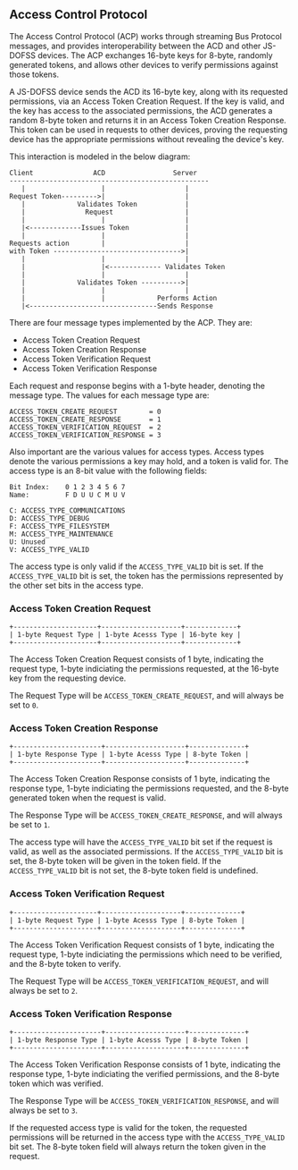 ## Access Control Protocol

The Access Control Protocol (ACP) works through streaming Bus Protocol messages, and provides interoperability between the ACD and other JS-DOFSS devices. The ACP exchanges 16-byte keys for 8-byte, randomly generated tokens, and allows other devices to verify permissions against those tokens.

A JS-DOFSS device sends the ACD its 16-byte key, along with its requested permissions, via an Access Token Creation Request. If the key is valid, and the key has access to the associated permissions, the ACD generates a random 8-byte token and returns it in an Access Token Creation Response. This token can be used in requests to other devices, proving the requesting device has the appropriate permissions without revealing the device's key.

This interaction is modeled in the below diagram:

```
Client               ACD                 Server
--------------------------------------------------
   |                   |                    |
Request Token--------->|                    |
   |             Validates Token            |
   |               Request                  |
   |                   |                    |
   |<-------------Issues Token              |
   |                   |                    |
Requests action        |                    |
with Token -------------------------------->|
   |                   |                    |
   |                   |<------------- Validates Token
   |                   |                    |
   |             Validates Token ---------->|
   |                   |                    |
   |                   |             Performs Action
   |<--------------------------------Sends Response
```

There are four message types implemented by the ACP. They are:

* Access Token Creation Request
* Access Token Creation Response
* Access Token Verification Request
* Access Token Verification Response

Each request and response begins with a 1-byte header, denoting the message type. The values for each message type are:

```
ACCESS_TOKEN_CREATE_REQUEST        = 0
ACCESS_TOKEN_CREATE_RESPONSE       = 1
ACCESS_TOKEN_VERIFICATION_REQUEST  = 2
ACCESS_TOKEN_VERIFICATION_RESPONSE = 3
```

Also important are the various values for access types. Access types denote the various permissions a key may hold, and a token is valid for. The access type is an 8-bit value with the following fields:

```
Bit Index:    0 1 2 3 4 5 6 7
Name:         F D U U C M U V

C: ACCESS_TYPE_COMMUNICATIONS
D: ACCESS_TYPE_DEBUG
F: ACCESS_TYPE_FILESYSTEM
M: ACCESS_TYPE_MAINTENANCE
U: Unused
V: ACCESS_TYPE_VALID
```

The access type is only valid if the `ACCESS_TYPE_VALID` bit is set. If the `ACCESS_TYPE_VALID` bit is set, the token has the permissions represented by the other set bits in the access type.

### Access Token Creation Request

```
+---------------------+--------------------+-------------+
| 1-byte Request Type | 1-byte Acesss Type | 16-byte key |
+---------------------+--------------------+-------------+
```

The Access Token Creation Request consists of 1 byte, indicating the request type, 1-byte indiciating the permissions requested, at the 16-byte key from the requesting device.

The Request Type will be `ACCESS_TOKEN_CREATE_REQUEST`, and will always be set to `0`.

### Access Token Creation Response

```
+----------------------+--------------------+--------------+
| 1-byte Response Type | 1-byte Acesss Type | 8-byte Token |
+----------------------+--------------------+--------------+
```

The Access Token Creation Response consists of 1 byte, indicating the response type, 1-byte indiciating the permissions requested, and the 8-byte generated token when the request is valid.

The Response Type will be `ACCESS_TOKEN_CREATE_RESPONSE`, and will always be set to `1`.

The access type will have the `ACCESS_TYPE_VALID` bit set if the request is valid, as well as the associated permissions. If the `ACCESS_TYPE_VALID` bit is set, the 8-byte token will be given in the token field. If the `ACCESS_TYPE_VALID` bit is not set, the 8-byte token field is undefined.

### Access Token Verification Request

```
+---------------------+--------------------+--------------+
| 1-byte Request Type | 1-byte Acesss Type | 8-byte Token |
+---------------------+--------------------+--------------+
```

The Access Token Verification Request consists of 1 byte, indicating the request type, 1-byte indiciating the permissions which need to be verified, and the 8-byte token to verify.

The Request Type will be `ACCESS_TOKEN_VERIFICATION_REQUEST`, and will always be set to `2`.

### Access Token Verification Response

```
+----------------------+--------------------+--------------+
| 1-byte Response Type | 1-byte Acesss Type | 8-byte Token |
+----------------------+--------------------+--------------+
```

The Access Token Verification Response consists of 1 byte, indicating the response type, 1-byte indiciating the verified permissions, and the 8-byte token which was verified.

The Response Type will be `ACCESS_TOKEN_VERIFICATION_RESPONSE`, and will always be set to `3`.

If the requested access type is valid for the token, the requested permissions will be returned in the access type with the `ACCESS_TYPE_VALID` bit set. The 8-byte token field will always return the token given in the request.


